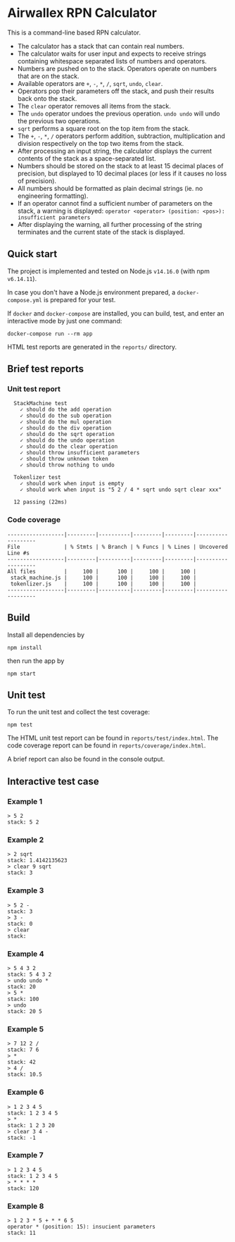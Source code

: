 # Airwallex RPN Calculator

This is a command-line based RPN calculator.

* The calculator has a stack that can contain real numbers.
* The calculator waits for user input and expects to receive strings containing whitespace separated lists of numbers and 
operators.
* Numbers are pushed on to the stack. Operators operate on numbers that are on the stack.
* Available operators are `+`, `-`, `*`, `/`, `sqrt`, `undo`, `clear`.
* Operators pop their parameters off the stack, and push their results back onto the stack.
* The `clear` operator removes all items from the stack.
* The `undo` operator undoes the previous operation. `undo undo` will undo the previous two operations.
* `sqrt` performs a square root on the top item from the stack.
* The `+`, `-`, `*`, `/` operators perform addition, subtraction, multiplication and division respectively on the top two items from the stack.
* After processing an input string, the calculator displays the current contents of the stack as a space-separated list.
* Numbers should be stored on the stack to at least 15 decimal places of precision, but displayed to 10 decimal places (or less if it causes no loss of precision).
* All numbers should be formatted as plain decimal strings (ie. no engineering formatting).
* If an operator cannot find a sufficient number of parameters on the stack, a warning is displayed:
`operator <operator> (position: <pos>): insufficient parameters`
* After displaying the warning, all further processing of the string terminates and the current state of the stack is displayed.

## Quick start

The project is implemented and tested on Node.js `v14.16.0` (with npm `v6.14.11`).

In case you don't have a Node.js environment prepared, a `docker-compose.yml` is prepared for your test.

If `docker` and `docker-compose` are installed, you can build, test, and enter an interactive mode by just one command:

```
docker-compose run --rm app
```

HTML test reports are generated in the `reports/` directory.

## Brief test reports

### Unit test report

```
  StackMachine test
    ✓ should do the add operation
    ✓ should do the sub operation
    ✓ should do the mul operation
    ✓ should do the div operation
    ✓ should do the sqrt operation
    ✓ should do the undo operation
    ✓ should do the clear operation
    ✓ should throw insufficient parameters
    ✓ should throw unknown token
    ✓ should throw nothing to undo

  Tokenlizer test
    ✓ should work when input is empty
    ✓ should work when input is "5 2 / 4 * sqrt undo sqrt clear xxx"

  12 passing (22ms)
```

### Code coverage

```
------------------|---------|----------|---------|---------|-------------------
File              | % Stmts | % Branch | % Funcs | % Lines | Uncovered Line #s 
------------------|---------|----------|---------|---------|-------------------
All files         |     100 |      100 |     100 |     100 |                   
 stack_machine.js |     100 |      100 |     100 |     100 |                   
 tokenlizer.js    |     100 |      100 |     100 |     100 |                   
------------------|---------|----------|---------|---------|-------------------
```

## Build

Install all dependencies by

```
npm install
```

then run the app by

```
npm start
```

## Unit test

To run the unit test and collect the test coverage:

```
npm test
```

The HTML unit test report can be found in `reports/test/index.html`. The code coverage report can be found in `reports/coverage/index.html`.

A brief report can also be found in the console output.

## Interactive test case

### Example 1

```
> 5 2
stack: 5 2
```

### Example 2

```
> 2 sqrt
stack: 1.4142135623
> clear 9 sqrt
stack: 3
```

### Example 3

```
> 5 2 -
stack: 3
> 3 -
stack: 0
> clear
stack:
```

### Example 4

```
> 5 4 3 2
stack: 5 4 3 2
> undo undo *
stack: 20
> 5 *
stack: 100
> undo
stack: 20 5
```

### Example 5

```
> 7 12 2 /
stack: 7 6
> *
stack: 42
> 4 /
stack: 10.5
```

### Example 6

```
> 1 2 3 4 5
stack: 1 2 3 4 5
> *
stack: 1 2 3 20
> clear 3 4 -
stack: -1
```

### Example 7

```
> 1 2 3 4 5
stack: 1 2 3 4 5
> * * * *
stack: 120
```

### Example 8

```
> 1 2 3 * 5 + * * 6 5
operator * (position: 15): insucient parameters
stack: 11
```

